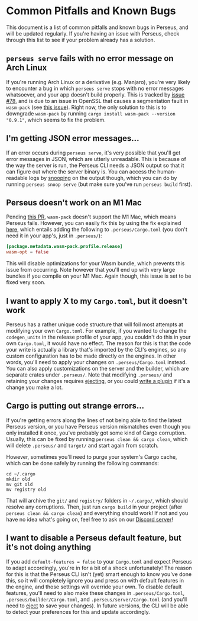 # Common Pitfalls and Known Bugs

This document is a list of common pitfalls and known bugs in Perseus, and will be updated regularly. If you're having an issue with Perseus, check through this list to see if your problem already has a solution.

## `perseus serve` fails with no error message on Arch Linux

If you're running Arch Linux or a derivative (e.g. Manjaro), you're very likely to encounter a bug in which `perseus serve` stops with no error messages whatsoever, and your app doesn't build properly. This is tracked by [issue #78](https://github.com/arctic-hen7/perseus/issues/78), and is due to an issue in OpenSSL that causes a segmentation fault in `wasm-pack` (see [this issue](https://github.com/rustwasm/wasm-pack/issues/1079)). Right now, the only solution to this is to downgrade `wasm-pack` by running `cargo install wasm-pack --version "0.9.1"`, which seems to fix the problem.

## I'm getting JSON error messages...

If an error occurs during `perseus serve`, it's very possible that you'll get error messages in JSON, which are utterly unreadable. This is because of the way the server is run, the Perseus CLI needs a JSON output so that it can figure out where the server binary is. You can access the human-readable logs by [snooping](:snooping) on the output though, which you can do by running `perseus snoop serve` (but make sure you've run `perseus build` first).

## Perseus doesn't work on an M1 Mac

Pending [this PR](https://github.com/rustwasm/wasm-pack/pull/1088), `wasm-pack` doesn't support the M1 Mac, which means Perseus fails. However, you can easily fix this by using the fix explained [here](https://github.com/arctic-hen7/perseus/issues/89), which entails adding the following to `.perseus/Cargo.toml` (you don't need it in your app's, just in `.perseus/`):

```toml
[package.metadata.wasm-pack.profile.release]
wasm-opt = false
```

This will disable optimizations for your Wasm bundle, which prevents this issue from occurring. Note however that you'll end up with very large bundles if you compile on your M1 Mac. Again though, this issue is set to be fixed very soon.

## I want to apply X to my `Cargo.toml`, but it doesn't work

Perseus has a rather unique code structure that will foil most attempts at modifying your own `Cargo.toml`. For example, if you wanted to change the `codegen_units` in the release profile of your app, you couldn't do this in your own `Cargo.toml`, it would have no effect. The reason for this is that the code your write is actually a library that's imported by the CLI's engines, so any custom configuration has to be made directly on the engines. In other words, you'll need to apply your changes on `.perseus/Cargo.toml` instead. You can also apply customizations on the server and the builder, which are separate crates under `.perseus/`. Note that modifying `.perseus/` and retaining your changes requires [ejecting](:ejecting), or you could [write a plugin](:plugins/writing) if it's a change you make a lot.

## Cargo is putting out strange errors...

If you're getting errors along the lines of not being able to find the latest Perseus version, or you have Perseus version mismatches even though you only installed it once, you've probably got some kind of Cargo corruption. Usually, this can be fixed by running `perseus clean && cargo clean`, which will delete `.perseus/` and `target/` and start again from scratch.

However, sometimes you'll need to purge your system's Cargo cache, which can be done safely by running the following commands:

```
cd ~/.cargo
mkdir old
mv git old
mv registry old
```

That will archive the `git/` and `registry/` folders in `~/.cargo/`, which should resolve any corruptions. Then, just run `cargo build` in your project (after `perseus clean && cargo clean`) and everything should work! If not and you have no idea what's going on, feel free to ask on our [Discord server](https://discord.com/invite/GNqWYWNTdp)!

## I want to disable a Perseus default feature, but it's not doing anything

If you add `default-features = false` to your `Cargo.toml` and expect Perseus to adapt accordingly, you're in for a bit of a shock unfortunately! The reason for this is that the Perseus CLI isn't (yet) smart enough to know you've done this, so it will completely ignore you and press on with default features in the engine, and those settings will override your own. To disable default features, you'll need to also make these changes in `.perseus/Cargo.toml`, `.perseus/builder/Cargo.toml`, and `.perseus/server/Cargo.toml` (and you'll need to [eject](:ejecting) to save your changes). In future versions, the CLI will be able to detect your preferences for this and update accordingly.
